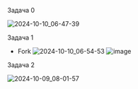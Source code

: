 Задача 0

![2024-10-10_06-47-39](https://github.com/user-attachments/assets/f6fbd899-9e0c-44b1-85a5-4f7681ad16be)

Задача 1
- Fork
![2024-10-10_06-54-53](https://github.com/user-attachments/assets/22538955-8336-4356-afb4-2cf2fedd2855)
![image](https://github.com/user-attachments/assets/2e6f18f5-8b41-4ff8-967f-fe74579bd335)


Задача 2

![2024-10-09_08-01-57](https://github.com/user-attachments/assets/0d7b7733-7793-4700-a781-6009fb4c63e7)





